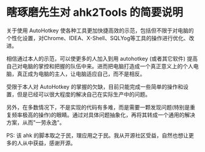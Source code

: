 # 瞎琢磨先生对 ahk2Tools 的简要说明


关于使用 AutoHotkey 使各种工具更加快捷高效的示范，包括但不限于对电脑的个性化设置，对Chrome、IDEA、X-Shell、SQLYog等工具的操作进行优化、改进。

相信通过本人的示范，可以使更多的人加入到用 autohotkey (或者其它软件) 提高自己对电脑的掌控和把握的队伍中来。进而把电脑打造成一个真正意义上的个人电脑，真正成为电脑的主人，让电脑适应自己，而不是相反。

受限于本人对 AutoHotkey 的掌握的欠缺，目前只能完成一些简单的操作和设置，但是已经可以很大程度的解决自己在实际生产中的问题。

另外，在多数情况下，不是实现的代码有多难，而是需要一颗发现问题(特别是重复频率极高的操作)的眼睛。通过对具体问题抽象化，再将其转成一个通用的解决方案，从而"一劳永逸"。

PS: 该 ahk 的脚本取之于民，理应用之于民。我从开源社区受益，自然也想让更多的人从中获益，感谢开源。
